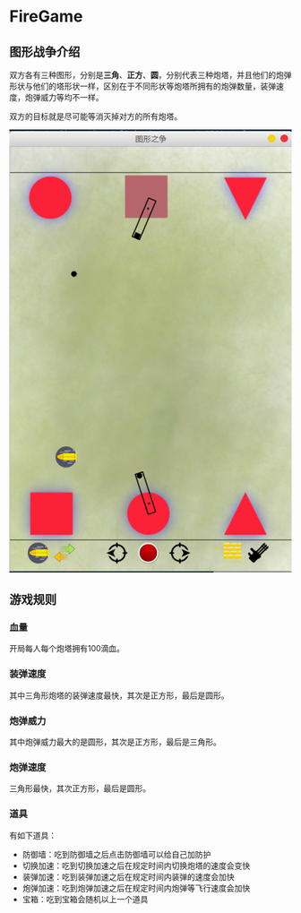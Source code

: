 # FireGame

## 图形战争介绍

双方各有三种图形，分别是**三角**、**正方**、**圆**，分别代表三种炮塔，并且他们的炮弹形状与他们的塔形状一样，区别在于不同形状等炮塔所拥有的炮弹数量，装弹速度，炮弹威力等均不一样。

双方的目标就是尽可能等消灭掉对方的所有炮塔。

![firegame2](./imgs/firegame3.png)

## 游戏规则

### 血量

开局每人每个炮塔拥有100滴血。

### 装弹速度

其中三角形炮塔的装弹速度最快，其次是正方形，最后是圆形。

### 炮弹威力

其中炮弹威力最大的是圆形，其次是正方形，最后是三角形。

### 炮弹速度

三角形最快，其次正方形，最后是圆形。

### 道具

有如下道具：

- 防御墙：吃到防御墙之后点击防御墙可以给自己加防护
- 切换加速：吃到切换加速之后在规定时间内切换炮塔的速度会变快
- 装弹加速：吃到装弹加速之后在规定时间内装弹的速度会加快
- 炮弹加速：吃到炮弹加速之后在规定时间内炮弹等飞行速度会加快
- 宝箱：吃到宝箱会随机以上一个道具


